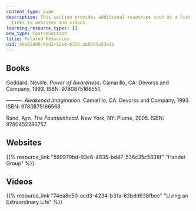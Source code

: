 ```yaml
---
content_type: page
description: This section provides additional resources such as a list of books and
  links to websites and videos.
learning_resource_types: []
ocw_type: CourseSection
title: Related Resources
uid: 46a65d00-6ed2-12e4-635b-ab85d9a53e4a
---
```


Books
-----

Goddard, Neville. _Power of Awareness_. Camarillo, CA: Devorss and Company, 1993. ISBN: 9780875166551.

———. _Awakened Imagination_. Camarillo, CA: Devorss and Company, 1993. ISBN: 9780875166568.

Rand, Ayn. _The Fountainhead_. New York, NY: Plume, 2005. ISBN: 9780452286757.

Websites
--------

{{% resource_link "589979bd-93e6-4835-bd47-536c35c5838f" "Handel Group" %}}

Videos
------

{{% resource_link "74ea8e50-acd3-4234-b31a-62bdd638fbec" "Living an Extraordinary Life" %}}